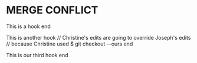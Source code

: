 # MERGE CONFLICT

This is a hook
end

This is another hook
// Christine's edits are going to override Joseph's edits
// because Christine used $ git checkout --ours
end

This is our third hook
end
